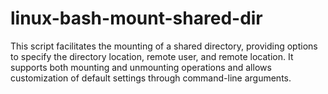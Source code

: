 # linux-bash-mount-shared-dir
This script facilitates the mounting of a shared directory, providing options to specify the directory location, remote user, and remote location. It supports both mounting and unmounting operations and allows customization of default settings through command-line arguments. 
